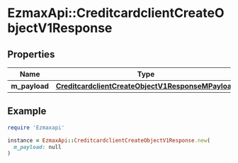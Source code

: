 # EzmaxApi::CreditcardclientCreateObjectV1Response

## Properties

| Name | Type | Description | Notes |
| ---- | ---- | ----------- | ----- |
| **m_payload** | [**CreditcardclientCreateObjectV1ResponseMPayload**](CreditcardclientCreateObjectV1ResponseMPayload.md) |  |  |

## Example

```ruby
require 'Ezmaxapi'

instance = EzmaxApi::CreditcardclientCreateObjectV1Response.new(
  m_payload: null
)
```

